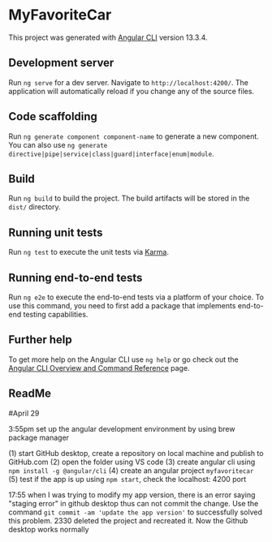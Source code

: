 # MyFavoriteCar

This project was generated with [Angular CLI](https://github.com/angular/angular-cli) version 13.3.4.

## Development server

Run `ng serve` for a dev server. Navigate to `http://localhost:4200/`. The application will automatically reload if you change any of the source files.

## Code scaffolding

Run `ng generate component component-name` to generate a new component. You can also use `ng generate directive|pipe|service|class|guard|interface|enum|module`.

## Build

Run `ng build` to build the project. The build artifacts will be stored in the `dist/` directory.

## Running unit tests

Run `ng test` to execute the unit tests via [Karma](https://karma-runner.github.io).

## Running end-to-end tests

Run `ng e2e` to execute the end-to-end tests via a platform of your choice. To use this command, you need to first add a package that implements end-to-end testing capabilities.

## Further help

To get more help on the Angular CLI use `ng help` or go check out the [Angular CLI Overview and Command Reference](https://angular.io/cli) page.


## ReadMe

#April 29

3:55pm set up the angular development environment by using brew package manager

(1) start GitHub desktop, create a repository on local machine and publish to GitHub.com
(2) open the folder using VS code
(3) create angular cli using `npm install -g @angular/cli`
(4) create an angular project `myfavoritecar`
(5) test if the app is up using `npm start`, check the localhost: 4200 port

17:55 when I was trying to modify my app version, there is an error saying "staging error" in github desktop thus can not commit the change. Use the command `git commit -am 'update the app version'` to successfully solved this problem.
2330 deleted the project and recreated it. Now the Github desktop works normally
